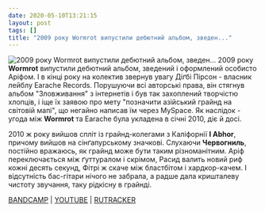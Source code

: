 ```yaml
---
date: 2020-05-10T13:21:15
layout: post
tags: []
title: "2009 року Wormrot випустили дебютний альбом, зведен..."
---
```

![2009 року Wormrot випустили дебютний альбом, зведен...](https://f4.bcbits.com/img/a3926591929_5.jpg)
2009 року **Wormrot** випустили дебютний альбом, зведений і оформлений особисто Аріфом. І в кінці року на колектив звернув увагу Діґбі Пірсон - власник лейблу Earache Records. Порушуючи всі авторські права, він стягнув альбом &quot;Зловживання&quot; з інтернетів і був так захоплений творчістю хлопців, і іще їх заявою про мету &quot;позначити азійський грайнд на світовій мапі&quot;, що негайно написав їм через MySpace. Як наслідок - угода між **Wormrot** та Earache була укладена в січні 2010, діє й досі.

2010 ж року вийшов спліт із грайнд-колегами з Каліфорнії **I Abhor**, причому вийшов на сінґапурському значкові. Слухаючи **Червогниль**, постійно вражаюсь, як грайнд може бути таким різноманітним. Аріф переключається між ґуттуралом і скрімом, Расид валить новий риф кожні десять секунд, Фітрі ж скаче між бластбітом і хардкор-качем. І відсутність бас-гітари нічого не забрала, а радше дала кришталеву чистоту звучання, таку рідкісну в грайнді.

[BANDCAMP](https://lefthandpatches.bandcamp.com/album/wormrot-i-abhor-split-7) | [YOUTUBE](https://www.youtube.com/playlist?list=PLF0FDCB2937629834) | [RUTRACKER](https://rutracker.org/forum/viewtopic.php?t=4592275)